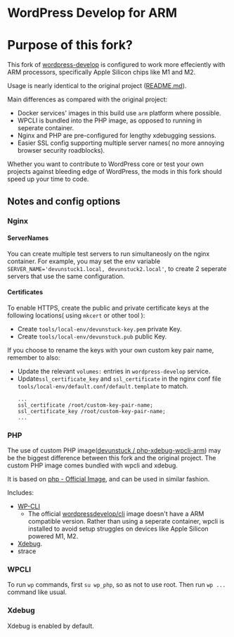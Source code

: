 # WordPress Develop for ARM

# Purpose of this fork?

This fork of [wordpress-develop](https://github.com/WordPress/wordpress-develop) is configured to work more effeciently with ARM processors, specifically Apple Silicon chips like M1 and M2.

Usage is nearly identical to the original project ([README.md](https://github.com/WordPress/wordpress-develop/blob/trunk/README.md)). 

Main differences as compared with the original project:
- Docker services' images in this build use `arm` platform where possible. 
- WPCLI is bundled into the PHP image, as opposed to running in seperate container.
- Nginx and PHP are pre-configured for lengthy xdebugging sessions.
- Easier SSL config supporting multiple server names( no more annoying browser security roadblocks).

Whether you want to contribute to WordPress core or test your own projects against bleeding edge of WordPress, the mods in this fork should speed up your time to code.

## Notes and config options

### Nginx

#### ServerNames 
You can create multiple test servers to run simultaneosly on the nginx container.
For example, you may set the env variable `SERVER_NAME='devunstuck1.local, devunstuck2.local'`, to create 2 seperate servers that use the same configuration.

#### Certificates
To enable HTTPS, create the public and private certificate keys at the following locations( using `mkcert` or other tool ):  
- Create `tools/local-env/devunstuck-key.pem` private Key.
- Create `tools/local-env/devunstuck.pub` public Key.

If you choose to rename the keys with your own custom key pair name, remember to also:
- Update the relevant `volumes:` entries in `wordpress-develop` service.
- Update`ssl_certificate_key` and `ssl_certificate` in the nginx conf file `tools/local-env/default.conf/default.template` to match.
    ```
    ...
    ssl_certificate /root/custom-key-pair-name;
    ssl_certificate_key /root/custom-key-pair-name;
    ...
    ```

### PHP

The use of custom PHP image([devunstuck / php-xdebug-wpcli-arm](https://hub.docker.com/repository/docker/devunstuck/php-xdebug-wpcli-arm)) may be the biggest difference between this fork and the original project. 
The custom PHP image comes bundled with wpcli and xdebug.

It is based on [php - Official Image](https://hub.docker.com/_/php), and can be used in similar fashion.

Includes:
- [WP-CLI](https://wp-cli.org/) 
    - The official [wordpressdevelop/cli](https://registry.hub.docker.com/r/wordpressdevelop/cli#!) image doesn't have a ARM compatible version.
    Rather than using a seperate container, wpcli is installed to avoid setup struggles on devices like Apple Silicon powered M1, M2.
- [Xdebug](https://xdebug.org/).
- strace

### WPCLI
To run `wp` commands, first `su wp_php`, so as not to use root. Then run `wp ...` command like usual.

### Xdebug
Xdebug is enabled by default.